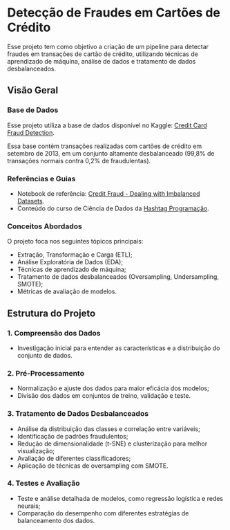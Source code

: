 # Detecção de Fraudes em Cartões de Crédito

Esse projeto tem como objetivo a criação de um pipeline para detectar fraudes em transações de cartão de crédito, utilizando técnicas de aprendizado de máquina, análise de dados e tratamento de dados desbalanceados.


## **Visão Geral**

### **Base de Dados**
Esse projeto utiliza a base de dados disponível no Kaggle:
[Credit Card Fraud Detection](https://www.kaggle.com/datasets/mlg-ulb/creditcardfraud/data).

Essa base contém transações realizadas com cartões de crédito em setembro de 2013, em um conjunto altamente desbalanceado (99,8% de transações normais contra 0,2% de fraudulentas).

### **Referências e Guias**
- Notebook de referência: [Credit Fraud - Dealing with Imbalanced Datasets](https://www.kaggle.com/code/janiobachmann/credit-fraud-dealing-with-imbalanced-datasets).
- Conteúdo do curso de Ciência de Dados da [Hashtag Programação](https://www.hashtagprogramacao.com).

### **Conceitos Abordados**
O projeto foca nos seguintes tópicos principais:
- Extração, Transformação e Carga (ETL);
- Análise Exploratória de Dados (EDA);
- Técnicas de aprendizado de máquina;
- Tratamento de dados desbalanceados (Oversampling, Undersampling, SMOTE);
- Métricas de avaliação de modelos.


## **Estrutura do Projeto**

### **1. Compreensão dos Dados**
- Investigação inicial para entender as características e a distribuição do conjunto de dados.

### **2. Pré-Processamento**
- Normalização e ajuste dos dados para maior eficácia dos modelos;
- Divisão dos dados em conjuntos de treino, validação e teste.

### **3. Tratamento de Dados Desbalanceados**
- Análise da distribuição das classes e correlação entre variáveis;
- Identificação de padrões fraudulentos;
- Redução de dimensionalidade (t-SNE) e clusterização para melhor visualização;
- Avaliação de diferentes classificadores;
- Aplicação de técnicas de oversampling com SMOTE.

### **4. Testes e Avaliação**
- Teste e análise detalhada de modelos, como regressão logística e redes neurais;
- Comparação do desempenho com diferentes estratégias de balanceamento dos dados.

